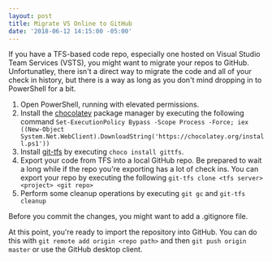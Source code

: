 ```yaml
---
layout: post
title: Migrate VS Online to GitHub
date: '2018-06-12 14:15:00 -05:00'
---
```


If you have a TFS-based code repo, especially one hosted on Visual Studio Team Services (VSTS), you might want to migrate your repos to GitHub. Unfortunatley, there isn't a direct way to migrate the code and all of your check in history, but there is a way as long as you don't mind dropping in to PowerShell for a bit.

1. Open PowerShell, running with elevated permissions.
1. Install the [chocolatey](https://chocolatey.org/install) package manager by executing the following command
`Set-ExecutionPolicy Bypass -Scope Process -Force; iex ((New-Object System.Net.WebClient).DownloadString('https://chocolatey.org/install.ps1'))`
1. Install [git-tfs](https://chocolatey.org/packages/gittfs) by executing `choco install gittfs`.
1. Export your code from TFS into a local GitHub repo. Be prepared to wait a long while if the repo you're exporting has a lot of check ins. You can export your repo by executing the following
`git-tfs clone <tfs server> <project> <git repo>`
1. Perform some cleanup operations by executing `git gc` and `git-tfs cleanup`

Before you commit the changes, you might want to add a .gitignore file.

At this point, you're ready to import the repository into GitHub. You can do this with `git remote add origin <repo path>` and then `git push origin master` or use the GitHub desktop client.
